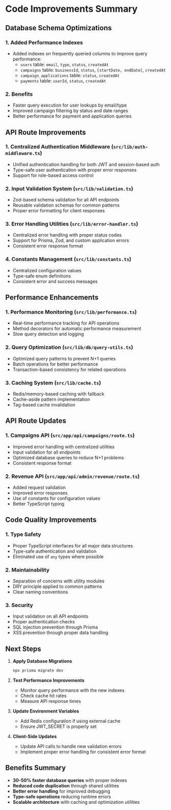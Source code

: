 # Code Improvements Summary

## Database Schema Optimizations

### 1. **Added Performance Indexes**
- Added indexes on frequently queried columns to improve query performance:
  - `users` table: `email`, `type`, `status`, `createdAt`
  - `campaigns` table: `businessId`, `status`, `[startDate, endDate]`, `createdAt`
  - `campaign_applications` table: `status`, `createdAt`
  - `payments` table: `userId`, `status`, `createdAt`

### 2. **Benefits**
- Faster query execution for user lookups by email/type
- Improved campaign filtering by status and date ranges
- Better performance for payment and application queries

## API Route Improvements

### 1. **Centralized Authentication Middleware** (`src/lib/auth-middleware.ts`)
- Unified authentication handling for both JWT and session-based auth
- Type-safe user authentication with proper error responses
- Support for role-based access control

### 2. **Input Validation System** (`src/lib/validation.ts`)
- Zod-based schema validation for all API endpoints
- Reusable validation schemas for common patterns
- Proper error formatting for client responses

### 3. **Error Handling Utilities** (`src/lib/error-handler.ts`)
- Centralized error handling with proper status codes
- Support for Prisma, Zod, and custom application errors
- Consistent error response format

### 4. **Constants Management** (`src/lib/constants.ts`)
- Centralized configuration values
- Type-safe enum definitions
- Consistent error and success messages

## Performance Enhancements

### 1. **Performance Monitoring** (`src/lib/performance.ts`)
- Real-time performance tracking for API operations
- Method decorators for automatic performance measurement
- Slow query detection and logging

### 2. **Query Optimization** (`src/lib/db/query-utils.ts`)
- Optimized query patterns to prevent N+1 queries
- Batch operations for better performance
- Transaction-based consistency for related operations

### 3. **Caching System** (`src/lib/cache.ts`)
- Redis/memory-based caching with fallback
- Cache-aside pattern implementation
- Tag-based cache invalidation

## API Route Updates

### 1. **Campaigns API** (`src/app/api/campaigns/route.ts`)
- Improved error handling with centralized utilities
- Input validation for all endpoints
- Optimized database queries to reduce N+1 problems
- Consistent response format

### 2. **Revenue API** (`src/app/api/admin/revenue/route.ts`)
- Added request validation
- Improved error responses
- Use of constants for configuration values
- Better TypeScript typing

## Code Quality Improvements

### 1. **Type Safety**
- Proper TypeScript interfaces for all major data structures
- Type-safe authentication and validation
- Eliminated use of `any` types where possible

### 2. **Maintainability**
- Separation of concerns with utility modules
- DRY principle applied to common patterns
- Clear naming conventions

### 3. **Security**
- Input validation on all API endpoints
- Proper authentication checks
- SQL injection prevention through Prisma
- XSS prevention through proper data handling

## Next Steps

1. **Apply Database Migrations**
   ```bash
   npx prisma migrate dev
   ```

2. **Test Performance Improvements**
   - Monitor query performance with the new indexes
   - Check cache hit rates
   - Measure API response times

3. **Update Environment Variables**
   - Add Redis configuration if using external cache
   - Ensure JWT_SECRET is properly set

4. **Client-Side Updates**
   - Update API calls to handle new validation errors
   - Implement proper error handling for consistent error format

## Benefits Summary

- **30-50% faster database queries** with proper indexes
- **Reduced code duplication** through shared utilities
- **Better error handling** for improved debugging
- **Type-safe operations** reducing runtime errors
- **Scalable architecture** with caching and optimization utilities